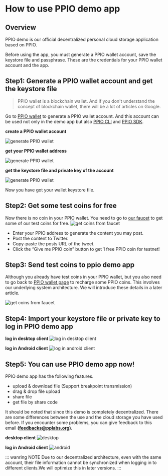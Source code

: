 # How to use PPIO demo app

## Overview
PPIO demo is our official decentralized personal cloud storage application based on PPIO.

Before using the app, you must generate a PPIO wallet account, save the keystore file and passphrase. These are the credentials for your PPIO wallet account and the app.

## Step1: Generate a PPIO wallet account and get the keystore file
> PPIO wallet is a blockchain wallet. And if you don't understand the concept of blockchain wallet, there will be a lot of articles on Google.

Go to [PPIO wallet](https://wallet.testnet.pp.io/#/new/create) to generate a PPIO wallet account. And this account can be used not only in the demo app but also [PPIO CLI](./cli/) and [PPIO SDK](./sdk/).

**create a PPIO wallet account**  

![generate PPIO wallet](./images/generate-wallet.png)

**get your PPIO wallet address**  

![generate PPIO wallet](./images/wallet-address.png)  

**get the keystore file and private key of the account**  

![generate PPIO wallet](./images/get-keystore.png)  

Now you have got your wallet keystore file.

## Step2: Get some test coins for free
Now there is no coin in your PPIO wallet. You need to go to [our faucet](https://faucet.testnet.pp.io) to get some of our test coins for free.
![get coins from faucet](./images/faucet.png)  

- Enter your PPIO address to generate the content you may post.
- Post the content to Twitter.
- Copy-paste the posts URL of the tweet.
- Click the “Give me PPIO coin” button to get 1 free PPIO coin for testnet!


## Step3: Send test coins to ppio demo app
Although you already have test coins in your PPIO wallet, but you also need to go back to [PPIO wallet page](https://wallet.testnet.pp.io) to recharge some PPIO coins. This involves our underlying system architecture. We will introduce these details in a later article.   

![get coins from faucet](./images/recharge-ppio-service.png)

## Step4: Import your keystore file or private key to log in PPIO demo app
**log in desktop client**
![log in desktop client](./images/log-in-desktop.png)

**log in Android client**
![log in android client](./images/log-in-android.png)

## Step5: You can use PPIO demo app now!
PPIO demo app has the following features.
- upload & download file (Support breakpoint transmission)
- drag & drop file upload
- share file
- get file by share code

It should be noted that since this demo is completely decentralized. There are some differences between the use and the cloud storage you have used before. If you encounter some problems, you can give feedback to this email **(feedbacks@pplabs.org)**.

**desktop client**
![desktop](./images/desktop.png)

**log in Android client**
![android](./images/android.png)

::: wanring NOTE
Due to our decentralized architecture, even with the same account, their file information cannot be synchronized when logging in to different clients.We will optimize this in later versions.
:::
